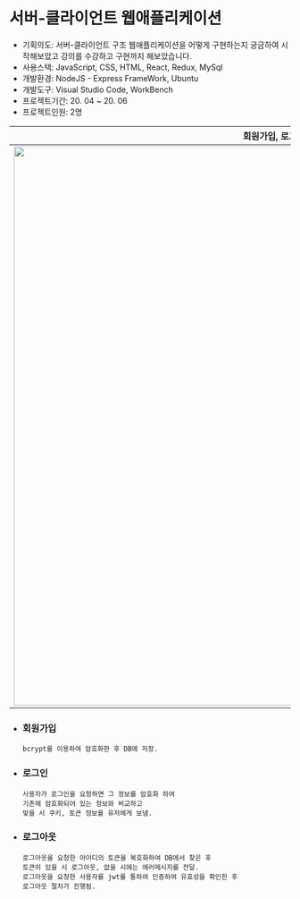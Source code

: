 서버-클라이언트 웹애플리케이션
===

- 기획의도: 서버-클라이언트 구조 웹애플리케이션을 어떻게 구현하는지 궁금하여 시작해보았고 강의를 수강하고 구현까지 해보았습니다.
- 사용스택: JavaScript, CSS, HTML, React, Redux, MySql
- 개발환경: NodeJS - Express FrameWork, Ubuntu
- 개발도구: Visual Studio Code, WorkBench
- 프로젝트기간: 20. 04 ~ 20. 06
- 프로젝트인원: 2명

| 회원가입, 로그인, 로그아웃 |
|:----------------------------------------:|
|<img src="https://user-images.githubusercontent.com/44724951/87519458-97bb3080-c6bc-11ea-9d79-49520e55c11d.gif" width=1000 />|

  + ### 회원가입    
		bcrypt를 이용하여 암호화한 후 DB에 저장.        
	
  + ### 로그인    
		사용자가 로그인을 요청하면 그 정보를 암호화 하여 
		기존에 암호화되어 있는 정보와 비교하고
		맞을 시 쿠키, 토큰 정보를 유저에게 보냄.   
  
  + ### 로그아웃    
		로그아웃을 요청한 아이디의 토큰을 복호화하여 DB에서 찾은 후
		토큰이 있을 시 로그아웃, 없을 시에는 에러메시지를 전달.
		로그아웃을 요청한 사용자를 jwt를 통하여 인증하여 유효성을 확인한 후
		로그아웃 절차가 진행됨.
